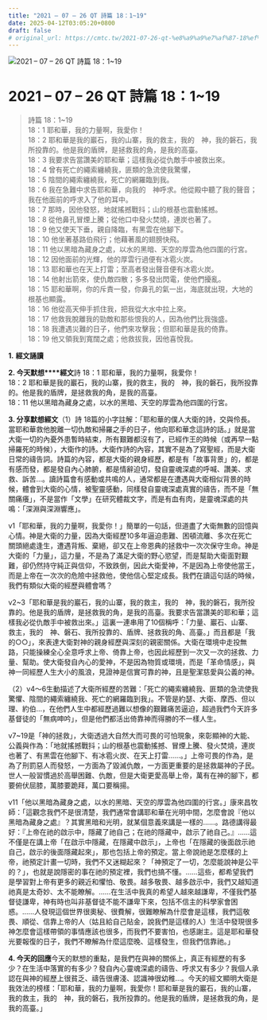 ```yaml
---
title: "2021 – 07 – 26 QT 詩篇 18：1~19"
date: 2025-04-12T03:05:20+0800
draft: false
# original_url: https://cmtc.tw/2021-07-26-qt-%e8%a9%a9%e7%af%87-18%ef%bc%9a119
---
```


![2021 – 07 – 26 QT 詩篇 18：1~19](/images/qt.jpg   "2021 – 07 – 26 QT 詩篇 18：1~19")

# 2021 – 07 – 26 QT 詩篇 18：1~19

> 詩篇 18：1~19  
> 18：1 耶和華，我的力量啊，我愛你！  
> 18：2 耶和華是我的巖石，我的山寨，我的救主，我的　神，我的磐石，我所投靠的。他是我的盾牌，是拯救我的角，是我的高臺。  
> 18：3 我要求告當讚美的耶和華；這樣我必從仇敵手中被救出來。  
> 18：4 曾有死亡的繩索纏繞我，匪類的急流使我驚懼，  
> 18：5 陰間的繩索纏繞我，死亡的網羅臨到我。  
> 18：6 我在急難中求告耶和華，向我的　神呼求。他從殿中聽了我的聲音；我在他面前的呼求入了他的耳中。  
> 18：7 那時，因他發怒，地就搖撼戰抖；山的根基也震動搖撼。  
> 18：8 從他鼻孔冒煙上騰；從他口中發火焚燒，連炭也著了。  
> 18：9 他又使天下垂，親自降臨，有黑雲在他腳下。  
> 18：10 他坐著基路伯飛行；他藉著風的翅膀快飛。  
> 18：11 他以黑暗為藏身之處，以水的黑暗、天空的厚雲為他四圍的行宮。  
> 18：12 因他面前的光輝，他的厚雲行過便有冰雹火炭。  
> 18：13 耶和華也在天上打雷；至高者發出聲音便有冰雹火炭。  
> 18：14 他射出箭來，使仇敵四散；多多發出閃電，使他們擾亂。  
> 18：15 耶和華啊，你的斥責一發，你鼻孔的氣一出，海底就出現，大地的根基也顯露。  
> 18：16 他從高天伸手抓住我，把我從大水中拉上來。  
> 18：17 他救我脫離我的勁敵和那些恨我的人，因為他們比我強盛。  
> 18：18 我遭遇災難的日子，他們來攻擊我；但耶和華是我的倚靠。  
> 18：19 他又領我到寬闊之處；他救拔我，因他喜悅我。

**1.** **經文誦讀**

**2. 今天默想****經文**詩 18：1 耶和華，我的力量啊，我愛你！  
18：2 耶和華是我的巖石，我的山寨，我的救主，我的　神，我的磐石，我所投靠的。他是我的盾牌，是拯救我的角，是我的高臺。  
18：11 他以黑暗為藏身之處，以水的黑暗、天空的厚雲為他四圍的行宮。

**3. 分享默想經文**（1）詩 18篇的小字註解：「耶和華的僕人大衛的詩，交與伶長。當耶和華救他脫離一切仇敵和掃羅之手的日子，他向耶和華念這詩的話。」就是當大衛一切的內憂外患暫時結束，所有艱難都沒有了，已經作王的時候（或再早一點掃羅死的時候），大衛作的詩。大衛作詩的內容，其實不是為了寫聖經，而是大衛日常的禱告詞。詩篇的內容，都是大衛的親身經歷，都是有「故事背景」的，都是有感而發，都是發自內心肺腑，都是情辭迫切，發自靈魂深處的呼喊、讚美、求救、訴苦…。讀詩篇會有感動或共鳴的人，通常都是在遭遇與大衛相似背景的時候，體會到大衛的心情，被聖靈感動，同樣發自靈魂深處真實的禱告，而不是「無關痛癢」，不是當作「文學」在研究體裁文字，而是有血有肉，是靈魂深處的共鳴：「深淵與深淵響應」。

v1「耶和華，我的力量啊，我愛你！」簡單的一句話，但道盡了大衛無數的回憶與心情。神是大衛的力量，因為大衛經歷10多年逼迫患難、困頓流離、多次在死亡關頭絕處逢生，遭遇背叛、棄絕，卻又在上帝恩典的拯救中一次次保守生命。神是大衛的「力量」，這力量，不是為了滿足大衛的野心慾望，而是幫助大衛面對艱難，卻仍然持守純正與信仰，不致跌倒，因此大衛愛神，不是因為上帝使他當王，而是上帝在一次次的危險中拯救他，使他信心堅定成長。我們在讀這句話的時候，我們有類似大衛的經歷與體會嗎？

v2~3「耶和華是我的巖石，我的山寨，我的救主，我的　神，我的磐石，我所投靠的。他是我的盾牌，是拯救我的角，是我的高臺。我要求告當讚美的耶和華；這樣我必從仇敵手中被救出來。」這裏一連串用了10個稱呼：「力量、巖石、山寨、救主，我的　神、磐石、我所投靠的、盾牌、拯救我的角、高臺。」而且都是「我的○○」，來表達大衛對神的親身經歷與深刻的親密關係。大衛在環境中走投無路，只能操練全心全意呼求上帝、倚靠上帝，也因此經歷到一次又一次的拯救、力量、幫助。使大衛發自內心的愛神，不是因為物質或環境，而是「革命情感」，與神一同經歷人生大小的風浪，見證神是信實可靠的神，且是聖潔慈愛與公義的神。

（2）v4～6生動描述了大衛所經歷的苦難：「死亡的繩索纏繞我、匪類的急流使我驚懼、陰間的繩索纏繞我、死亡的網羅臨到我」。不管是約瑟、大衛、摩西、但以理、約伯…，在他們人生中都經歷過難以想像的艱難痛苦逼迫，超過我們今天許多基督徒的「無病呻吟」，但是他們都活出倚靠神而得勝的不一樣人生。

v7~19是「神的拯救」，大衛透過大自然大而可畏的可怕現象，來彰顯神的大能、公義與作為：「地就搖撼戰抖；山的根基也震動搖撼、冒煙上騰、發火焚燒，連炭也著了、有黑雲在他腳下、有冰雹火炭、在天上打雷……。」上帝可畏的作為，是為了刑罰惡人而發怒，一方面為了毀滅仇敵，一方面更重要的是拯救屬神的子民。世人一般習慣過於高舉困難、仇敵，但是大衛更愛高舉上帝，萬有在神的腳下，都要俯伏屈膝，萬膝要跪拜，萬口要稱揚。

v11「他以黑暗為藏身之處，以水的黑暗、天空的厚雲為他四圍的行宮。」康來昌牧師：「這觀念我們不是很清楚，我們通常會講耶和華在光明中間，怎麼會說『他以黑暗為藏身之處』？其實黑暗和光明，就某個意義來講是一樣的……。路德講得最好：『上帝在祂的啟示中，隱藏了祂自己；在祂的隱藏中，啟示了祂自己。』……這不僅是在講上帝「在啟示中隱藏，在隱藏中啟示」，上帝也「在隱藏的後面啟示祂自己，啟示的後面隱藏起來」，那也包括上帝的預定。當上帝說祂是怎麼樣的上帝，祂預定計畫一切時，我們不又迷糊起來？「神預定了一切，怎麼能說神是公平的？」，也就是說隱密的事在祂的預定裡，我們也搞不懂。……這些，都希望我們是學習對上帝有更多的親近和懼怕、敬畏。越多敬畏、越多啟示中，我們又越知道祂真是太奇妙、太不能瞭解。……在生活中我真的希望人越來越謙卑，不僅我們基督徒謙卑，神有時也叫非基督徒不能不謙卑下來，包括不信主的科學家會困惑。……人發現這個世界很奧秘、很費解，很難瞭解為什麼會是這樣，我們這敬畏、順從、信靠上帝的人（姑且給自己貼金，說我們是這樣的人）生活中發現很多神怎麼會這樣帶領的事情應該也很多，而我們不要害怕，也感謝主。這是耶和華發光要報復的日子，我們不瞭解為什麼這麼晚、這樣發生，但我們信靠祂。」

**4. 今天的回應**今天的默想的重點，是我們在與神的關係上，真正有經歷的有多少？在生活中落實的有多少？發自內心靈魂深處的禱告、呼求又有多少？我個人承認在與神的經歷上很貧乏、禱告很膚淺、認識神很幼稚…。今天的經文顯明大衛是我效法的榜樣：「耶和華，我的力量啊，我愛你！耶和華是我的巖石，我的山寨，我的救主，我的　神，我的磐石，我所投靠的。他是我的盾牌，是拯救我的角，是我的高臺。」